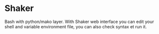 Shaker
======

Bash with python/mako layer.
With Shaker web interface you can edit your shell and variable environment file, you can also check syntax et run it.
